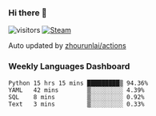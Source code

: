 ### Hi there 👋

![visitors](https://visitor-badge.glitch.me/badge?page_id=zhourunlai)
[![Steam](https://img.shields.io/badge/dynamic/json?label=Steam&query=%24.data.totalSubs&url=https%3A%2F%2Fapi.spencerwoo.com%2Fsubstats%2F%3Fsource%3DsteamGames%26queryKey%3D76561198285156854&suffix=%20Games&logo=steam&labelColor=134375&color=0b1a37&longCache=true)](http://steamcommunity.com/profiles/76561198285156854)

Auto updated by <a href="https://github.com/zhourunlai/zhourunlai/actions" target="_blank">zhourunlai/actions</a>

### Weekly Languages Dashboard

<!--PART:wakatime-->
```text
Python 15 hrs 15 mins █████████▒ 94.36%
YAML   42 mins        ▒░░░░░░░░░ 4.39%
SQL    8 mins         ▒░░░░░░░░░ 0.92%
Text   3 mins         ▒░░░░░░░░░ 0.33%
```
<!--PART:wakatime-->
